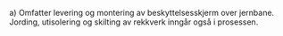 a) Omfatter levering og montering av beskyttelsesskjerm over jernbane.
Jording, utisolering og skilting av rekkverk inngår også i prosessen.

